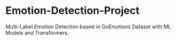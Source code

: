 # Emotion-Detection-Project
Multi-Label Emotion Detection based in GoEmotions Dataset with ML Models and Transformers. 
